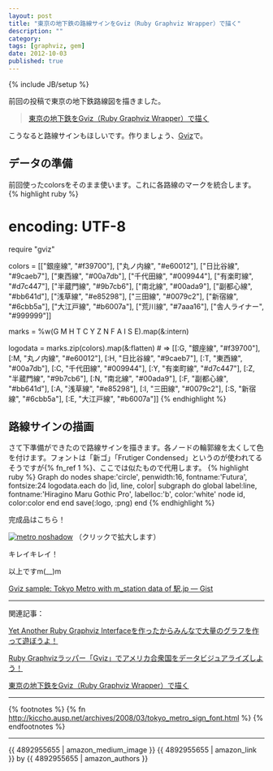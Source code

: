```yaml
---
layout: post
title: "東京の地下鉄の路線サインをGviz（Ruby Graphviz Wrapper）で描く"
description: ""
category: 
tags: [graphviz, gem] 
date: 2012-10-03
published: true
---
```

{% include JB/setup %}

前回の投稿で東京の地下鉄路線図を描きました。

> [東京の地下鉄をGviz（Ruby Graphviz Wrapper）で描く](http://melborne.github.com/2012/10/02/draw-metro-map-with-gviz/ '東京の地下鉄をGviz（Ruby Graphviz Wrapper）で描く')

こうなると路線サインもほしいです。作りましょう、[Gviz](https://rubygems.org/gems/gviz 'gviz | RubyGems.org | your community gem host')で。

## データの準備
前回使ったcolorsをそのまま使います。これに各路線のマークを統合します。
{% highlight ruby %}
# encoding: UTF-8
require "gviz"

colors = [["銀座線", "#f39700"], ["丸ノ内線", "#e60012"], ["日比谷線", "#9caeb7"], ["東西線", "#00a7db"], ["千代田線", "#009944"], ["有楽町線", "#d7c447"], ["半蔵門線", "#9b7cb6"], ["南北線", "#00ada9"], ["副都心線", "#bb641d"], ["浅草線", "#e85298"], ["三田線", "#0079c2"], ["新宿線", "#6cbb5a"], ["大江戸線", "#b6007a"], ["荒川線", "#7aaa16"], ["舎人ライナー", "#999999"]]

marks = %w(G M H T C Y Z N F A I S E).map(&:intern)

logodata = marks.zip(colors).map(&:flatten) # => [[:G, "銀座線", "#f39700"], [:M, "丸ノ内線", "#e60012"], [:H, "日比谷線", "#9caeb7"], [:T, "東西線", "#00a7db"], [:C, "千代田線", "#009944"], [:Y, "有楽町線", "#d7c447"], [:Z, "半蔵門線", "#9b7cb6"], [:N, "南北線", "#00ada9"], [:F, "副都心線", "#bb641d"], [:A, "浅草線", "#e85298"], [:I, "三田線", "#0079c2"], [:S, "新宿線", "#6cbb5a"], [:E, "大江戸線", "#b6007a"]]
{% endhighlight %}

## 路線サインの描画

さて下準備ができたので路線サインを描きます。各ノードの輪郭線を太くして色を付けます。フォントは「新ゴ」「Frutiger Condensed」というのが使われてるそうですが{% fn_ref 1 %}、ここでは似たもので代用します。
{% highlight ruby %}
Graph do
  nodes shape:'circle', penwidth:16, fontname:'Futura', fontsize:24
  logodata.each do |id, line, color|
    subgraph do
      global label:line, fontname:'Hiragino Maru Gothic Pro', labelloc:'b', color:'white'
      node id, color:color
    end
  end
  save(:logo, :png)
end
{% endhighlight %}


完成品はこちら！

<a href="{{ site.url }}/assets/images/2012/metrologo.png" rel="lightbox" title="Metro Logo"><img src="{{ site.url }}/assets/images/2012/metrologo.png" alt="metro noshadow" /></a>
（クリックで拡大します）


キレイキレイ！


以上ですm(__)m

[Gviz sample: Tokyo Metro with m_station data of 駅.jp — Gist](https://gist.github.com/3815566#file_logo.rb 'Gviz sample: Tokyo Metro with m_station data of 駅.jp — Gist')

----

関連記事：

[Yet Another Ruby Graphviz Interfaceを作ったからみんなで大量のグラフを作って遊ぼうよ！](http://melborne.github.com/2012/09/25/ruby-plus-graphviz-should-eql-gviz/ 'Yet Another Ruby Graphviz Interfaceを作ったからみんなで大量のグラフを作って遊ぼうよ！')

[Ruby Graphvizラッパー「Gviz」でアメリカ合衆国をデータビジュアライズしよう！](http://melborne.github.com/2012/09/27/usstates-map-data-vasualization-with-gviz/ 'Ruby Graphvizラッパー「Gviz」でアメリカ合衆国をデータビジュアライズしよう！')

[東京の地下鉄をGviz（Ruby Graphviz Wrapper）で描く](http://melborne.github.com/2012/10/02/draw-metro-map-with-gviz/ '東京の地下鉄をGviz（Ruby Graphviz Wrapper）で描く')

----

{% footnotes %}
{% fn http://kiccho.ausp.net/archives/2008/03/tokyo_metro_sign_font.html %}
{% endfootnotes %}

----

{{ 4892955655 | amazon_medium_image }}
{{ 4892955655 | amazon_link }} by {{ 4892955655 | amazon_authors }}

